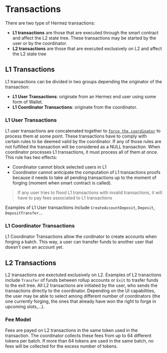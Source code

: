 # Transactions
There are two type of Hermez transactions:
- **L1 transactions** are those that are executed through the smart contract and affect the L2 state tree. These transactions may be started by the user or by the coordinator.
- **L2 transactions** are those that are executed exclusively on L2 and affect the L2 state tree

## L1 Transactions
L1 transactions can be divided in two groups depending the originator of the transaction:
- **L1 User Transactions**: originate from an Hermez end user using some form of Wallet. 
- **L1 Coordinator Transactions**: originate from the coordinator.

### L1 User Transactions
L1 user transactions are concatenated together to [`force the coordinator`](../protocol/forging?id=forging) to process them at some point. These transactions have to comply with certain rules to be deemed valid by the coordinator. If any of those rules are not fulfilled the transaction will be considered as a NULL transaction.
When coordinator processes L1 transactions, it must process all of them at once. This rule has two effects:
- Coordinator cannot block selected users in L1
- Coordinator cannot anticipate the computation of L1 transactions proofs because it needs to take all pending transactions up to the moment of forging (moment when smart contract is called). 

> If any user tries to flood L1 transactions with invalid transactions, it will have to pay fees associated to L1 transactions

Examples of L1 User transactions include `CreateAccountDeposit`, `Deposit`, `DepositTransfer`...

### L1 Coordinator Transactions
L1 Coordinator Transactions allow the cordinator to create accounts when forging a batch. This way, a user can transfer funds to another user that doesn't own an account yet.

## L2 Transactions
L2 transactions are exectuted exclusively on L2. Examples of L2 tranactions include `Transfer` of funds between rollup accounts or `Exit` to trasfer funds to the exit tree. All L2 transactions are initiated by the user, who sends the transactions directly to the coordinator. Depending on the UI capabilities, the user may be able to select among different number of coordinators (the one currently forging, the ones that already have won the right to forge in upcoming slots,...).

### Fee Model
Fees are payed on L2 transactions in the same token used in the transaction. The coordinator collects these fees from up to 64 different tokens per batch. If more than 64 tokens are used in the same batch, no fees will be collected for the excess number of tokens. 


